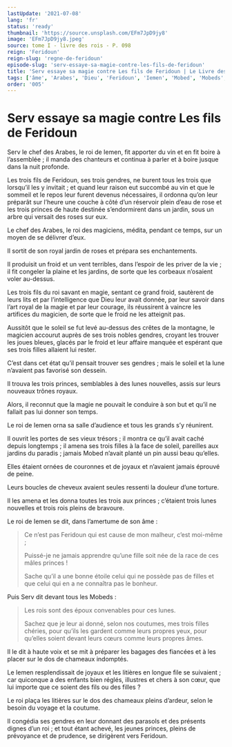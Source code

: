```yaml
---
lastUpdate: '2021-07-08'
lang: 'fr'
status: 'ready'
thumbnail: 'https://source.unsplash.com/EFm7JpD9jy8'
image: 'EFm7JpD9jy8.jpeg'
source: tome I - livre des rois - P. 098
reign: 'Feridoun'
reign-slug: 'regne-de-feridoun'
episode-slug: 'serv-essaye-sa-magie-contre-les-fils-de-feridoun'
title: 'Serv essaye sa magie contre Les fils de Feridoun | Le Livre des Rois | Shâhnâmeh'
tags: ['âme', 'Arabes', 'Dieu', 'Feridoun', 'Iemen', 'Mobed', 'Mobeds', 'Serv']
order: '005'
---
```


<!-- LTeX: language=fr -->

# Serv essaye sa magie contre Les fils de Feridoun

Serv le chef des Arabes, le roi de Iemen, fit apporter du vin et en fit boire à l’assemblée ; il manda des chanteurs et continua à parler et à boire jusque dans la nuit profonde.

Les trois fils de Feridoun, ses trois gendres, ne burent tous les trois que lorsqu’il les y invitait ; et quand leur raison eut succombé au vin et que le sommeil et le repos leur furent devenus nécessaires, il ordonna qu’on leur préparât sur l’heure une couche à côté d’un réservoir plein d’eau de rose et les trois princes de haute destinée s’endormirent dans un jardin, sous un arbre qui versait des roses sur eux.

Le chef des Arabes, le roi des magiciens, médita, pendant ce temps, sur un moyen de se délivrer d’eux.

Il sortit de son royal jardin de roses et prépara ses enchantements.

Il produisit un froid et un vent terribles, dans l’espoir de les priver de la vie ; il fit congeler la plaine et les jardins, de sorte que les corbeaux n’osaient voler au-dessus.

Les trois fils du roi savant en magie, sentant ce grand froid, sautèrent de leurs lits et par l’intelligence que Dieu leur avait donnée, par leur savoir dans l’art royal de la magie et par leur courage, ils réussirent à vaincre les artifices du magicien, de sorte que le froid ne les atteignit pas.

Aussitôt que le soleil se fut levé au-dessus des crêtes de la montagne, le magicien accourut auprès de ses trois nobles gendres, croyant les trouver les joues bleues, glacés par le froid et leur affaire manquée et espérant que ses trois filles allaient lui rester.

C’est dans cet état qu’il pensait trouver ses gendres ; mais le soleil et la lune n’avaient pas favorisé son dessein.

Il trouva les trois princes, semblables à des lunes nouvelles, assis sur leurs nouveaux trônes royaux.

Alors, il reconnut que la magie ne pouvait le conduire à son but et qu’il ne fallait pas lui donner son temps.

Le roi de Iemen orna sa salle d’audience et tous les grands s’y réunirent.

Il ouvrit les portes de ses vieux trésors ; il montra ce qu’il avait caché depuis longtemps ; il amena ses trois filles à la face de soleil, pareilles aux jardins du paradis ; jamais Mobed n’avait planté un pin aussi beau qu’elles.

Elles étaient ornées de couronnes et de joyaux et n’avaient jamais éprouvé de peine.

Leurs boucles de cheveux avaient seules ressenti la douleur d’une torture.

Il les amena et les donna toutes les trois aux princes ; c’étaient trois lunes nouvelles et trois rois pleins de bravoure.

Le roi de Iemen se dit, dans l’amertume de son âme :

> Ce n’est pas Feridoun qui est cause de mon malheur, c’est moi-même ;
>
> Puissé-je ne jamais apprendre qu’une fille soit née de la race de ces mâles princes !
>
> Sache qu’il a une bonne étoile celui qui ne possède pas de filles et que celui qui en a ne connaîtra pas le bonheur.

Puis Serv dit devant tous les Mobeds :

> Les rois sont des époux convenables pour ces lunes.
>
> Sachez que je leur ai donné, selon nos coutumes, mes trois filles chéries, pour qu’ils les gardent comme leurs propres yeux, pour qu’elles soient devant leurs cœurs comme leurs propres âmes.

Il le dit à haute voix et se mit à préparer les bagages des fiancées et à les placer sur le dos de chameaux indomptés.

Le Iemen resplendissait de joyaux et les litières en longue file se suivaient ; car quiconque a des enfants bien réglés, illustres et chers à son cœur, que lui importe que ce soient des fils ou des filles ?

Le roi plaça les litières sur le dos des chameaux pleins d’ardeur, selon le besoin du voyage et la coutume.

Il congédia ses gendres en leur donnant des parasols et des présents dignes d’un roi ; et tout étant achevé, les jeunes princes, pleins de prévoyance et de prudence, se dirigèrent vers Feridoun.
